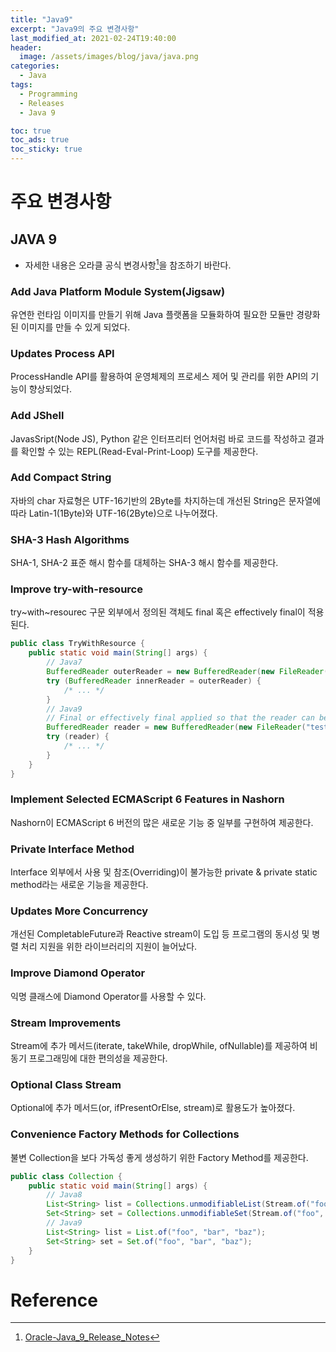 ```yaml
---
title: "Java9"
excerpt: "Java9의 주요 변경사항"
last_modified_at: 2021-02-24T19:40:00
header:
  image: /assets/images/blog/java/java.png
categories:
  - Java
tags:
  - Programming
  - Releases
  - Java 9

toc: true
toc_ads: true
toc_sticky: true
---
```

# 주요 변경사항
## JAVA 9
- 자세한 내용은 오라클 공식 변경사항[^Java9]을 참조하기 바란다.

### Add Java Platform Module System(Jigsaw)
유연한 런타임 이미지를 만들기 위해 Java 플랫폼을 모듈화하여 필요한 모듈만 경량화된 이미지를 만들 수 있게 되었다.

### Updates Process API
ProcessHandle API를 활용하여 운영체제의 프로세스 제어 및 관리를 위한 API의 기능이 향상되었다.

### Add JShell
JavasSript(Node JS), Python 같은 인터프리터 언어처럼 바로 코드를 작성하고 결과를 확인할 수 있는 REPL(Read-Eval-Print-Loop) 도구를 제공한다.

### Add Compact String
자바의 char 자료형은 UTF-16기반의 2Byte를 차지하는데 개선된 String은 문자열에 따라 Latin-1(1Byte)와 UTF-16(2Byte)으로 나누어졌다.

### SHA-3 Hash Algorithms
SHA-1, SHA-2 표준 해시 함수를 대체하는 SHA-3 해시 함수를 제공한다.

### Improve try-with-resource
try~with~resourec 구문 외부에서 정의된 객체도 final 혹은 effectively final이 적용된다.
```java
public class TryWithResource {
	public static void main(String[] args) {
		// Java7
		BufferedReader outerReader = new BufferedReader(new FileReader("test.txt"));
		try (BufferedReader innerReader = outerReader) {
			/* ... */
		}
		// Java9
		// Final or effectively final applied so that the reader can be used.
		BufferedReader reader = new BufferedReader(new FileReader("test.txt"));
		try (reader) {
			/* ... */
		}
	}
}
```

### Implement Selected ECMAScript 6 Features in Nashorn
Nashorn이 ECMAScript 6 버전의 많은 새로운 기능 중 일부를 구현하여 제공한다.

### Private Interface Method
Interface 외부에서 사용 및 참조(Overriding)이 불가능한 private & private static method라는 새로운 기능을 제공한다.

### Updates More Concurrency
개선된 CompletableFuture과 Reactive stream이 도입 등 프로그램의 동시성 및 병렬 처리 지원을 위한 라이브러리의 지원이 늘어났다.

### Improve Diamond Operator
익명 클래스에 Diamond Operator를 사용할 수 있다.

### Stream Improvements
Stream에 추가 메서드(iterate, takeWhile, dropWhile, ofNullable)를 제공하여 비동기 프로그래밍에 대한 편의성을 제공한다.

### Optional Class Stream
Optional에 추가 메서드(or, ifPresentOrElse, stream)로 활용도가 높아졌다.

### Convenience Factory Methods for Collections
불변 Collection을 보다 가독성 좋게 생성하기 위한 Factory Method를 제공한다.
```java
public class Collection {
	public static void main(String[] args) {
		// Java8
		List<String> list = Collections.unmodifiableList(Stream.of("foo", "bar", "baz").collect(Collectors.toList()));
		Set<String> set = Collections.unmodifiableSet(Stream.of("foo", "bar", "baz").collect(Collectors.toSet()));
		// Java9
		List<String> list = List.of("foo", "bar", "baz");
		Set<String> set = Set.of("foo", "bar", "baz");
	}
}
```

# Reference
[^Java9]: [Oracle-Java_9_Release_Notes](https://docs.oracle.com/javase/9/whatsnew/toc.htm#JSNEW-GUID-71A09701-7412-4499-A88D-53FA8BFBD3D0)